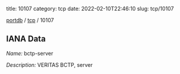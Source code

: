 title: 10107
category: tcp
date: 2022-02-10T22:46:10
slug: tcp/10107

[portdb](/) / [tcp](/category/tcp.html) / 10107


## IANA Data

_Name:_ bctp-server

_Description:_ VERITAS BCTP, server

